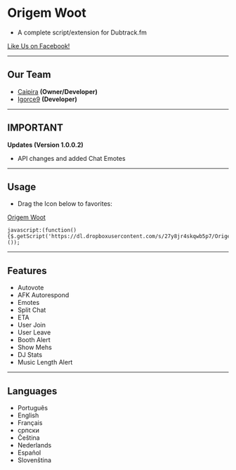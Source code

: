 # Origem Woot
- A complete script/extension for Dubtrack.fm

[Like Us on Facebook!](https://www.facebook.com/OrigemWoot-323799137819519/)


-------------
Our Team
---
 - [Caipira]() __(Owner/Developer)__
 - [Igorce9]() __(Developer)__

-----------------
IMPORTANT
---

__Updates (Version 1.0.0.2)__

- API changes and added Chat Emotes

-----------------
Usage
---

* Drag the Icon below to favorites:

[Origem Woot](javascript:(function(){$.getScript('https://dl.dropboxusercontent.com/s/27y8jr4skqwb5p7/OrigemScript.js');}());)

```
javascript:(function(){$.getScript('https://dl.dropboxusercontent.com/s/27y8jr4skqwb5p7/OrigemScript.js');}());
```

-----------------
Features
---

- Autovote
- AFK Autorespond
- Emotes
- Split Chat
- ETA
- User Join
- User Leave
- Booth Alert
- Show Mehs
- DJ Stats
- Music Length Alert

-----------------
Languages
---

- Português
- English
- Français
- српски
- Čeština
- Nederlands
- Español
- Slovenština
